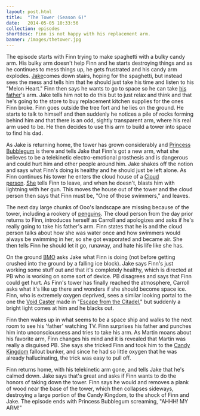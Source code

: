 ```yaml
---
layout: post.html
title:  "The Tower (Season 6)"
date:   2014-05-05 10:33:56
collection: episodes
shortdesc: Finn is not happy with his replacement arm.
banner: /images/thetower.jpg
---
```

The episode starts with Finn trying to make spaghetti with a bulky candy arm. His bulky arm doesn't help Finn and he starts destroying things and as he continues to mess things up, he gets frustrated and his candy arm explodes. [Jake](http://adventuretime.wikia.com/wiki/Jake)comes down stairs, hoping for the spaghetti<!--more-->, but instead sees the mess and tells him that he should just take his time and listen to his "Melon Heart." Finn then says he wants to go to space so he can take [his father](http://adventuretime.wikia.com/wiki/Martin)'s arm. Jake tells him not to do this but to just relax and think and that he's going to the store to buy replacement kitchen supplies for the ones Finn broke. Finn goes outside the tree fort and he lies on the ground. He starts to talk to himself and then suddenly he notices a pile of rocks forming behind him and that there is an odd, sightly transparent arm, where his real arm used to be. He then decides to use this arm to build a tower into space to find his dad.

As Jake is returning home, the tower has grown considerably and [Princess Bubblegum](http://adventuretime.wikia.com/wiki/Princess_Bubblegum) is there and tells Jake that Finn's got a new arm, what she believes to be a telekinetic electro-emotional prosthesis and is dangerous and could hurt him and other people around him. Jake shakes off the notion and says what Finn's doing is healthy and he should just be left alone. As Finn continues his tower he enters the cloud house of a [Cloud person](http://adventuretime.wikia.com/wiki/Cloud_People). [She](http://adventuretime.wikia.com/wiki/Carroll) tells Finn to leave, and when he doesn't, blasts him with lightning with her gun. This moves the house out of the tower and the cloud person then says that Finn must be, "One of those swimmers," and leaves.

The next day large chunks of Ooo's landscape are missing because of the tower, including a rookery of [penguins](http://adventuretime.wikia.com/wiki/Penguins). The cloud person from the day prior returns to Finn, introduces herself as Carroll and apologizes and asks if he's really going to take his father's arm. Finn states that he is and the cloud person talks about how she was water once and how swimmers would always be swimming in her, so she got evaporated and became air. She then tells Finn he should let it go, runaway, and hate his life like she has.

On the ground [BMO](http://adventuretime.wikia.com/wiki/BMO) asks Jake what Finn is doing (not before getting crushed into the ground by a falling ice block). Jake says Finn's just working some stuff out and that it's completely healthy, which is directed at PB who is working on some sort of device. PB disagrees and says that Finn could get hurt. As Finn's tower has finally reached the atmosphere, Carroll asks what it's like up there and wonders if she should become space ice. Finn, who is extremely oxygen deprived, sees a similar looking portal to the one the [Void Caster](http://adventuretime.wikia.com/wiki/Void_Caster) made in "[Escape from the Citadel](http://adventuretime.wikia.com/wiki/Escape_from_the_Citadel)," but suddenly a bright light comes at him and he blacks out.

Finn then wakes up in what seems to be a space ship and walks to the next room to see his 'father' watching TV. Finn surprises his father and punches him into unconsciousness and tries to take his arm. As Martin moans about his favorite arm, Finn changes his mind and it is revealed that Martin was really a disguised PB. She says she tricked Finn and took him to the [Candy Kingdom](http://adventuretime.wikia.com/wiki/Candy_Kingdom) fallout bunker, and since he had so little oxygen that he was already hallucinating, the trick was easy to pull off.

Finn returns home, with his telekinetic arm gone, and tells Jake that he's calmed down. Jake says that's great and asks if Finn wants to do the honors of taking down the tower. Finn says he would and removes a plank of wood near the base of the tower, which then collapses sideways, destroying a large portion of the Candy Kingdom, to the shock of Finn and Jake. The episode ends with Princess Bubblegum screaming, "AHHH! MY ARM!"